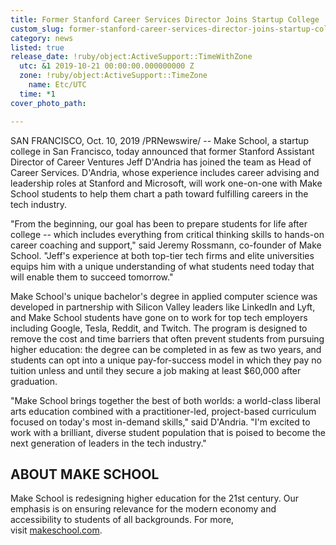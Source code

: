 ```yaml
---
title: Former Stanford Career Services Director Joins Startup College
custom_slug: former-stanford-career-services-director-joins-startup-college
category: news
listed: true
release_date: !ruby/object:ActiveSupport::TimeWithZone
  utc: &1 2019-10-21 00:00:00.000000000 Z
  zone: !ruby/object:ActiveSupport::TimeZone
    name: Etc/UTC
  time: *1
cover_photo_path: 

---
```

SAN FRANCISCO, Oct. 10, 2019 /PRNewswire/ -- Make School, a startup college in San Francisco, today announced that former Stanford Assistant Director of Career Ventures Jeff D'Andria has joined the team as Head of Career Services. D'Andria, whose experience includes career advising and leadership roles at Stanford and Microsoft, will work one-on-one with Make School students to help them chart a path toward fulfilling careers in the tech industry.

"From the beginning, our goal has been to prepare students for life after college -- which includes everything from critical thinking skills to hands-on career coaching and support," said Jeremy Rossmann, co-founder of Make School. "Jeff's experience at both top-tier tech firms and elite universities equips him with a unique understanding of what students need today that will enable them to succeed tomorrow."

Make School's unique bachelor's degree in applied computer science was developed in partnership with Silicon Valley leaders like LinkedIn and Lyft, and Make School students have gone on to work for top tech employers including Google, Tesla, Reddit, and Twitch. The program is designed to remove the cost and time barriers that often prevent students from pursuing higher education: the degree can be completed in as few as two years, and students can opt into a unique pay-for-success model in which they pay no tuition unless and until they secure a job making at least $60,000 after graduation.

"Make School brings together the best of both worlds: a world-class liberal arts education combined with a practitioner-led, project-based curriculum focused on today's most in-demand skills," said D'Andria. "I'm excited to work with a brilliant, diverse student population that is poised to become the next generation of leaders in the tech industry."

## ABOUT MAKE SCHOOL
Make School is redesigning higher education for the 21st century. Our emphasis is on ensuring relevance for the modern economy and accessibility to students of all backgrounds. For more, visit [makeschool.com](https://c212.net/c/link/?t=0&l=en&o=2607782-1&h=2992074348&u=https%3A%2F%2Fwww.makeschool.com%2Fpress&a=makeschool.com).